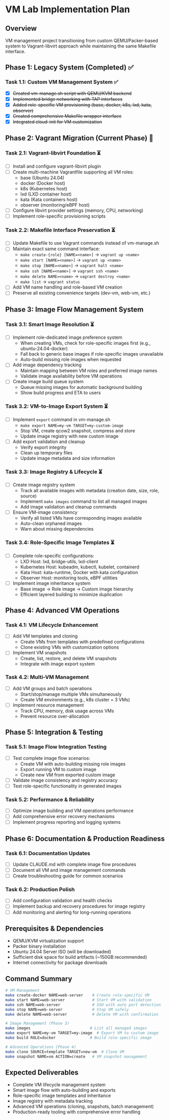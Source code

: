 # VM Lab Implementation Plan

## Overview
VM management project transitioning from custom QEMU/Packer-based system to Vagrant-libvirt approach while maintaining the same Makefile interface.

## Phase 1: Legacy System (Completed) ✅
### Task 1.1: Custom VM Management System ✅
- [x] ~~Created vm-manage.sh script with QEMU/KVM backend~~
- [x] ~~Implemented bridge networking with TAP interfaces~~
- [x] ~~Added role-specific VM provisioning (base, docker, k8s, lxd, kata, observer)~~
- [x] ~~Created comprehensive Makefile wrapper interface~~
- [x] ~~Integrated cloud-init for VM customization~~

## Phase 2: Vagrant Migration (Current Phase) 🔄
### Task 2.1: Vagrant-libvirt Foundation ⏳
- [ ] Install and configure vagrant-libvirt plugin
- [ ] Create multi-machine Vagrantfile supporting all VM roles:
  - base (Ubuntu 24.04)
  - docker (Docker host)
  - k8s (Kubernetes host) 
  - lxd (LXD container host)
  - kata (Kata containers host)
  - observer (monitoring/eBPF host)
- [ ] Configure libvirt provider settings (memory, CPU, networking)
- [ ] Implement role-specific provisioning scripts

### Task 2.2: Makefile Interface Preservation ⏳
- [ ] Update Makefile to use Vagrant commands instead of vm-manage.sh
- [ ] Maintain exact same command interface:
  - `make create-{role} [NAME=<name>]` → `vagrant up <name>`
  - `make start [NAME=<name>]` → `vagrant up <name>`
  - `make stop [NAME=<name>]` → `vagrant halt <name>`
  - `make ssh [NAME=<name>]` → `vagrant ssh <name>`
  - `make delete NAME=<name>` → `vagrant destroy <name>`
  - `make list` → `vagrant status`
- [ ] Add VM name handling and role-based VM creation
- [ ] Preserve all existing convenience targets (dev-vm, web-vm, etc.)

## Phase 3: Image Flow Management System
### Task 3.1: Smart Image Resolution ⏳
- [ ] Implement role-dedicated image preference system
  - When creating VMs, check for role-specific images first (e.g., ubuntu-24.04-docker)
  - Fall back to generic base images if role-specific images unavailable
  - Auto-build missing role images when requested
- [ ] Add image dependency tracking
  - Maintain mapping between VM roles and preferred image names
  - Validate image availability before VM operations
- [ ] Create image build queue system
  - Queue missing images for automatic background building
  - Show build progress and ETA to users

### Task 3.2: VM-to-Image Export System ⏳
- [ ] Implement `export` command in vm-manage.sh
  - `make export NAME=my-vm TARGET=my-custom-image`
  - Stop VM, create qcow2 snapshot, compress and store
  - Update image registry with new custom image
- [ ] Add export validation and cleanup
  - Verify export integrity
  - Clean up temporary files
  - Update image metadata and size information

### Task 3.3: Image Registry & Lifecycle ⏳
- [ ] Create image registry system
  - Track all available images with metadata (creation date, size, role, source)
  - Implement `make images` command to list all managed images
  - Add image validation and cleanup commands
- [ ] Ensure VM-image consistency
  - Verify all listed VMs have corresponding images available
  - Auto-clean orphaned images
  - Warn about missing dependencies

### Task 3.4: Role-Specific Image Templates ⏳
- [ ] Complete role-specific configurations:
  - LXD Host: lxd, bridge-utils, lxd-client
  - Kubernetes Host: kubeadm, kubectl, kubelet, containerd
  - Kata Host: kata-runtime, Docker with kata configuration
  - Observer Host: monitoring tools, eBPF utilities
- [ ] Implement image inheritance system
  - Base image → Role image → Custom image hierarchy
  - Efficient layered building to minimize duplication

## Phase 4: Advanced VM Operations
### Task 4.1: VM Lifecycle Enhancement
- [ ] Add VM templates and cloning
  - Create VMs from templates with predefined configurations
  - Clone existing VMs with customization options
- [ ] Implement VM snapshots
  - Create, list, restore, and delete VM snapshots
  - Integrate with image export system

### Task 4.2: Multi-VM Management  
- [ ] Add VM groups and batch operations
  - Start/stop/manage multiple VMs simultaneously
  - Create VM environments (e.g., k8s cluster = 3 VMs)
- [ ] Implement resource management
  - Track CPU, memory, disk usage across VMs
  - Prevent resource over-allocation

## Phase 5: Integration & Testing
### Task 5.1: Image Flow Integration Testing
- [ ] Test complete image flow scenarios:
  - Create VM with auto-building missing role images
  - Export running VM to custom image
  - Create new VM from exported custom image
- [ ] Validate image consistency and registry accuracy
- [ ] Test role-specific functionality in generated images

### Task 5.2: Performance & Reliability
- [ ] Optimize image building and VM operations performance
- [ ] Add comprehensive error recovery mechanisms
- [ ] Implement progress reporting and logging systems

## Phase 6: Documentation & Production Readiness
### Task 6.1: Documentation Updates
- [ ] Update CLAUDE.md with complete image flow procedures
- [ ] Document all VM and image management commands
- [ ] Create troubleshooting guide for common scenarios

### Task 6.2: Production Polish
- [ ] Add configuration validation and health checks
- [ ] Implement backup and recovery procedures for image registry
- [ ] Add monitoring and alerting for long-running operations

## Prerequisites & Dependencies
- QEMU/KVM virtualization support
- Packer binary installation
- Ubuntu 24.04 Server ISO (will be downloaded)
- Sufficient disk space for build artifacts (~150GB recommended)
- Internet connectivity for package downloads

## Command Summary
```bash
# VM Management
make create-docker NAME=web-server    # Create role-specific VM
make start NAME=web-server            # Start VM with validation
make ssh NAME=web-server              # SSH with auto port detection
make stop NAME=web-server             # Stop VM safely
make delete NAME=web-server           # Delete VM with confirmation

# Image Management (Phase 3)
make images                          # List all managed images
make export NAME=my-vm TARGET=my-image  # Export VM to custom image
make build ROLE=docker               # Build role-specific image

# Advanced Operations (Phase 4)
make clone SOURCE=template TARGET=new-vm  # Clone VM
make snapshot NAME=vm ACTION=create   # VM snapshot management
```

## Expected Deliverables
- Complete VM lifecycle management system
- Smart image flow with auto-building and exports
- Role-specific image templates and inheritance
- Image registry with metadata tracking
- Advanced VM operations (cloning, snapshots, batch management)
- Production-ready tooling with comprehensive error handling